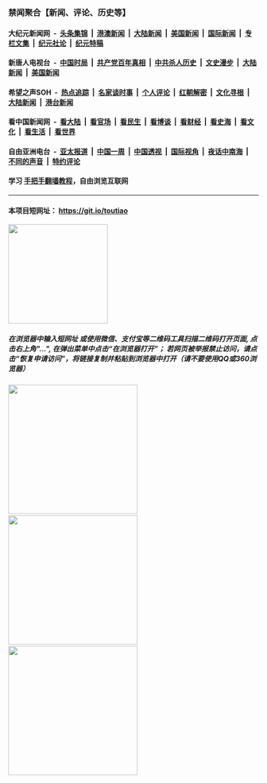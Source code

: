 ### 禁闻聚合【新闻、评论、历史等】

#### 大纪元新闻网 &nbsp;-&nbsp; [头条集锦](indexes/E头条集锦.md?t=03021931) &nbsp;|&nbsp; [港澳新闻](indexes/E港澳新闻.md?t=03021931)  &nbsp;|&nbsp; [大陆新闻](indexes/E大陆新闻.md?t=03021931) &nbsp;|&nbsp; [美国新闻](indexes/E美国新闻.md?t=03021931) &nbsp;|&nbsp; [国际新闻](indexes/E国际新闻.md?t=03021931) &nbsp;|&nbsp; [专栏文集](indexes/E专栏文集.md?t=03021931) &nbsp;|&nbsp; [纪元社论](indexes/E纪元社论.md?t=03021931) &nbsp;|&nbsp; [纪元特稿](indexes/E纪元特稿.md?t=03021931) 

#### 新唐人电视台 &nbsp;-&nbsp; [中国时局](indexes/N中国时局.md?t=03021931) &nbsp;|&nbsp; [共产党百年真相](indexes/N共产党百年真相.md?t=03021931) &nbsp;|&nbsp; [中共杀人历史](indexes/N中共杀人历史.md?t=03021931) &nbsp;|&nbsp; [文史漫步](indexes/N文史漫步.md?t=03021931) &nbsp;|&nbsp; [大陆新闻](indexes/N大陆新闻.md?t=03021931) &nbsp;|&nbsp; [美国新闻](indexes/N美国新闻.md?t=03021931)

#### 希望之声SOH &nbsp;-&nbsp; [热点追踪](indexes/H热点追踪.md?t=03021931) &nbsp;|&nbsp; [名家谈时事](indexes/H名家谈时事.md?t=03021931) &nbsp;|&nbsp; [个人评论](indexes/H个人评论.md?t=03021931)  &nbsp;|&nbsp; [红朝解密](indexes/H红朝解密.md?t=03021931) &nbsp;|&nbsp; [文化寻根](indexes/H文化寻根.md?t=03021931) &nbsp;|&nbsp; [大陆新闻](indexes/H大陆新闻.md?t=03021931) &nbsp;|&nbsp; [港台新闻](indexes/H港台新闻.md?t=03021931)

#### 看中国新闻网 &nbsp;-&nbsp; [看大陆](indexes/S看大陆.md?t=03021931) &nbsp;|&nbsp; [看官场](indexes/S看官场.md?t=03021931) &nbsp;|&nbsp; [看民生](indexes/S看民生.md?t=03021931)  &nbsp;|&nbsp; [看博谈](indexes/S看博谈.md?t=03021931) &nbsp;|&nbsp; [看财经](indexes/S看财经.md?t=03021931) &nbsp;|&nbsp; [看史海](indexes/S看史海.md?t=03021931) &nbsp;|&nbsp; [看文化](indexes/S看文化.md?t=03021931) &nbsp;|&nbsp; [看生活](indexes/S看生活.md?t=03021931) &nbsp;|&nbsp; [看世界](indexes/S看世界.md?t=03021931)

#### 自由亚洲电台 &nbsp;-&nbsp; [亚太报道](indexes/R亚太报道.md?t=03021931) &nbsp;|&nbsp; [中国一周](indexes/R中国一周.md?t=03021931) &nbsp;|&nbsp; [中国透视](indexes/R中国透视.md?t=03021931)  &nbsp;|&nbsp; [国际视角](indexes/R国际视角.md?t=03021931) &nbsp;|&nbsp; [夜话中南海](indexes/R夜话中南海.md?t=03021931) &nbsp;|&nbsp; [不同的声音](indexes/R不同的声音.md?t=03021931) &nbsp;|&nbsp; [特约评论](indexes/R特约评论.md?t=03021931)

#### 学习 [手把手翻墙教程](https://github.com/gfw-breaker/guides/wiki)，自由浏览互联网

----

#### 本项目短网址： https://git.io/toutiao
<img src="https://raw.githubusercontent.com/gfw-breaker/banned-news/master/scripts/img/qr.png" width="200px"/>  

##### 在浏览器中输入短网址 或使用微信、支付宝等二维码工具扫描二维码打开页面, 点击右上角"...", 在弹出菜单中点击“在浏览器打开”； 若网页被举报禁止访问，请点击“恢复申请访问”，将链接复制并粘贴到浏览器中打开（请不要使用QQ或360浏览器）

<img src="https://raw.githubusercontent.com/gfw-breaker/banned-news/master/scripts/img/1.png" width="260px"/> &nbsp; <img src="https://raw.githubusercontent.com/gfw-breaker/banned-news/master/scripts/img/2.png" width="260px"/> &nbsp; <img src="https://raw.githubusercontent.com/gfw-breaker/banned-news/master/scripts/img/3.png" width="260px"/>
